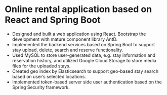 # Online rental application based on React and Spring Boot
- Designed and built a web application using React. Bootstrap the development with mature component library AntD.
- Implemented the backend services based on Spring Boot to support stay upload, delete, search and reserve functionality.
- Used MySQL to store user-generated data, e.g. stay information and reservation history, and utilized Google Cloud Storage to store media files for the uploaded stays.
- Created geo index by Elasticsearch to support geo-based stay search based on user’s selected locations.
- Implemented token-based server side user authentication based on the Spring Security framework. 


